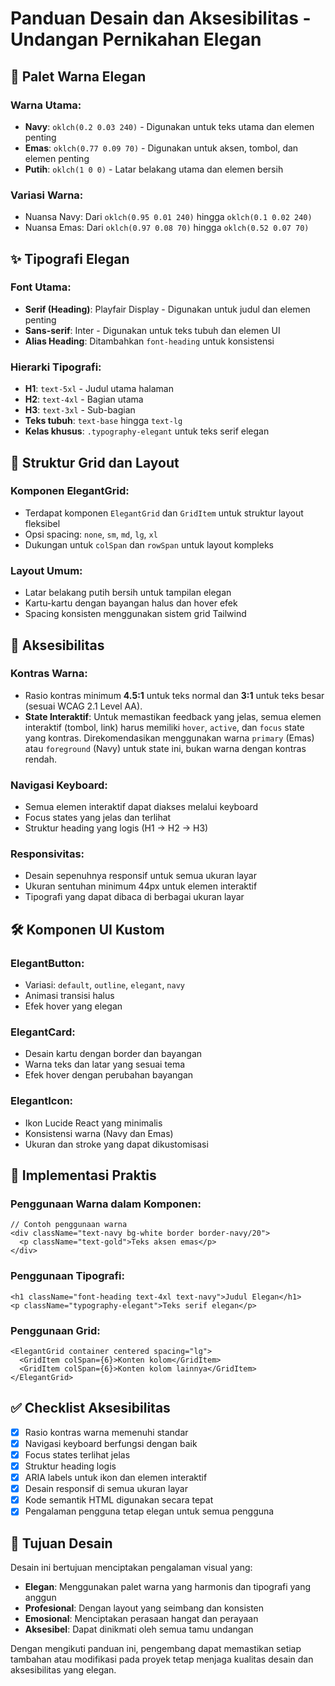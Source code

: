 # Panduan Desain dan Aksesibilitas - Undangan Pernikahan Elegan

## 🎨 Palet Warna Elegan

### Warna Utama:
- **Navy**: `oklch(0.2 0.03 240)` - Digunakan untuk teks utama dan elemen penting
- **Emas**: `oklch(0.77 0.09 70)` - Digunakan untuk aksen, tombol, dan elemen penting
- **Putih**: `oklch(1 0 0)` - Latar belakang utama dan elemen bersih

### Variasi Warna:
- Nuansa Navy: Dari `oklch(0.95 0.01 240)` hingga `oklch(0.1 0.02 240)`
- Nuansa Emas: Dari `oklch(0.97 0.08 70)` hingga `oklch(0.52 0.07 70)`

## ✨ Tipografi Elegan

### Font Utama:
- **Serif (Heading)**: Playfair Display - Digunakan untuk judul dan elemen penting
- **Sans-serif**: Inter - Digunakan untuk teks tubuh dan elemen UI
- **Alias Heading**: Ditambahkan `font-heading` untuk konsistensi

### Hierarki Tipografi:
- **H1**: `text-5xl` - Judul utama halaman
- **H2**: `text-4xl` - Bagian utama
- **H3**: `text-3xl` - Sub-bagian
- **Teks tubuh**: `text-base` hingga `text-lg`
- **Kelas khusus**: `.typography-elegant` untuk teks serif elegan

## 📐 Struktur Grid dan Layout

### Komponen ElegantGrid:
- Terdapat komponen `ElegantGrid` dan `GridItem` untuk struktur layout fleksibel
- Opsi spacing: `none`, `sm`, `md`, `lg`, `xl`
- Dukungan untuk `colSpan` dan `rowSpan` untuk layout kompleks

### Layout Umum:
- Latar belakang putih bersih untuk tampilan elegan
- Kartu-kartu dengan bayangan halus dan hover efek
- Spacing konsisten menggunakan sistem grid Tailwind

## 🎯 Aksesibilitas

### Kontras Warna:
- Rasio kontras minimum **4.5:1** untuk teks normal dan **3:1** untuk teks besar (sesuai WCAG 2.1 Level AA).
- **State Interaktif**: Untuk memastikan feedback yang jelas, semua elemen interaktif (tombol, link) harus memiliki `hover`, `active`, dan `focus` state yang kontras. Direkomendasikan menggunakan warna `primary` (Emas) atau `foreground` (Navy) untuk state ini, bukan warna dengan kontras rendah.

### Navigasi Keyboard:
- Semua elemen interaktif dapat diakses melalui keyboard
- Focus states yang jelas dan terlihat
- Struktur heading yang logis (H1 → H2 → H3)

### Responsivitas:
- Desain sepenuhnya responsif untuk semua ukuran layar
- Ukuran sentuhan minimum 44px untuk elemen interaktif
- Tipografi yang dapat dibaca di berbagai ukuran layar

## 🛠️ Komponen UI Kustom

### ElegantButton:
- Variasi: `default`, `outline`, `elegant`, `navy`
- Animasi transisi halus
- Efek hover yang elegan

### ElegantCard:
- Desain kartu dengan border dan bayangan
- Warna teks dan latar yang sesuai tema
- Efek hover dengan perubahan bayangan

### ElegantIcon:
- Ikon Lucide React yang minimalis
- Konsistensi warna (Navy dan Emas)
- Ukuran dan stroke yang dapat dikustomisasi

## 🔧 Implementasi Praktis

### Penggunaan Warna dalam Komponen:
```tsx
// Contoh penggunaan warna
<div className="text-navy bg-white border border-navy/20">
  <p className="text-gold">Teks aksen emas</p>
</div>
```

### Penggunaan Tipografi:
```tsx
<h1 className="font-heading text-4xl text-navy">Judul Elegan</h1>
<p className="typography-elegant">Teks serif elegan</p>
```

### Penggunaan Grid:
```tsx
<ElegantGrid container centered spacing="lg">
  <GridItem colSpan={6}>Konten kolom</GridItem>
  <GridItem colSpan={6}>Konten kolom lainnya</GridItem>
</ElegantGrid>
```

## ✅ Checklist Aksesibilitas

- [x] Rasio kontras warna memenuhi standar
- [x] Navigasi keyboard berfungsi dengan baik
- [x] Focus states terlihat jelas
- [x] Struktur heading logis
- [x] ARIA labels untuk ikon dan elemen interaktif
- [x] Desain responsif di semua ukuran layar
- [x] Kode semantik HTML digunakan secara tepat
- [x] Pengalaman pengguna tetap elegan untuk semua pengguna

## 🎯 Tujuan Desain

Desain ini bertujuan menciptakan pengalaman visual yang:
- **Elegan**: Menggunakan palet warna yang harmonis dan tipografi yang anggun
- **Profesional**: Dengan layout yang seimbang dan konsisten
- **Emosional**: Menciptakan perasaan hangat dan perayaan
- **Aksesibel**: Dapat dinikmati oleh semua tamu undangan

Dengan mengikuti panduan ini, pengembang dapat memastikan setiap tambahan atau modifikasi pada proyek tetap menjaga kualitas desain dan aksesibilitas yang elegan.